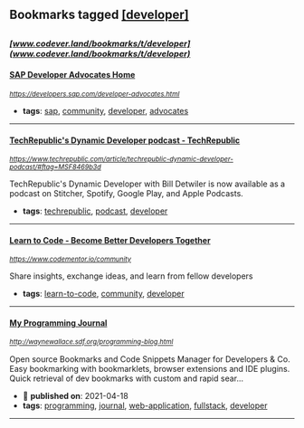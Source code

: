 ## Bookmarks tagged [[developer]](https://www.codever.land/search?q=[developer])

_<sup><sup>[www.codever.land/bookmarks/t/developer](www.codever.land/bookmarks/t/developer)</sup></sup>_
---
#### [SAP Developer Advocates Home](https://developers.sap.com/developer-advocates.html)
_<sup>https://developers.sap.com/developer-advocates.html</sup>_

* **tags**: [sap](../tagged/sap.md), [community](../tagged/community.md), [developer](../tagged/developer.md), [advocates](../tagged/advocates.md)
---
#### [TechRepublic's Dynamic Developer podcast - TechRepublic](https://www.techrepublic.com/article/techrepublic-dynamic-developer-podcast/#ftag=MSF8469b3d)
_<sup>https://www.techrepublic.com/article/techrepublic-dynamic-developer-podcast/#ftag=MSF8469b3d</sup>_

TechRepublic's Dynamic Developer with Bill Detwiler is now available as a podcast on Stitcher, Spotify, Google Play, and Apple Podcasts.
* **tags**: [techrepublic](../tagged/techrepublic.md), [podcast](../tagged/podcast.md), [developer](../tagged/developer.md)
---
#### [Learn to Code - Become Better Developers Together](https://www.codementor.io/community)
_<sup>https://www.codementor.io/community</sup>_

Share insights, exchange ideas, and learn from fellow developers
* **tags**: [learn-to-code](../tagged/learn-to-code.md), [community](../tagged/community.md), [developer](../tagged/developer.md)
---
#### [My Programming Journal](http://waynewallace.sdf.org/programming-blog.html)
_<sup>http://waynewallace.sdf.org/programming-blog.html</sup>_

Open source Bookmarks and Code Snippets Manager for Developers & Co. Easy bookmarking with bookmarklets, browser extensions and IDE plugins. Quick retrieval of dev bookmarks with custom and rapid sear...
* :calendar: **published on**: 2021-04-18
* **tags**: [programming](../tagged/programming.md), [journal](../tagged/journal.md), [web-application](../tagged/web-application.md), [fullstack](../tagged/fullstack.md), [developer](../tagged/developer.md)
---
